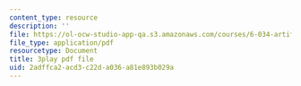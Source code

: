 ```yaml
---
content_type: resource
description: ''
file: https://ol-ocw-studio-app-qa.s3.amazonaws.com/courses/6-034-artificial-intelligence-fall-2010/2adffca2acd3c22da036a81e893b029a_VrMHA3yX_QI.pdf
file_type: application/pdf
resourcetype: Document
title: 3play pdf file
uid: 2adffca2-acd3-c22d-a036-a81e893b029a
---
```

